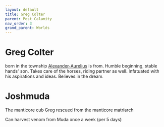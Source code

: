 ```yaml
---
layout: default
title: Greg Colter
parent: Post Calamity
nav_order: 3
grand_parent: Worlds
---
```

# Greg Colter
born in the township [Alexander-Aurelius](Alexander-Aurelius) is from. Humble beginning, stable hands' son. Takes care of the horses, riding partner as well. Infatuated with his aspirations and ideas. Believes in the dream. 

# Joshmuda
The manticore cub Greg rescued from the manticore matriarch

Can harvest venom from Muda once a week (per 5 days)